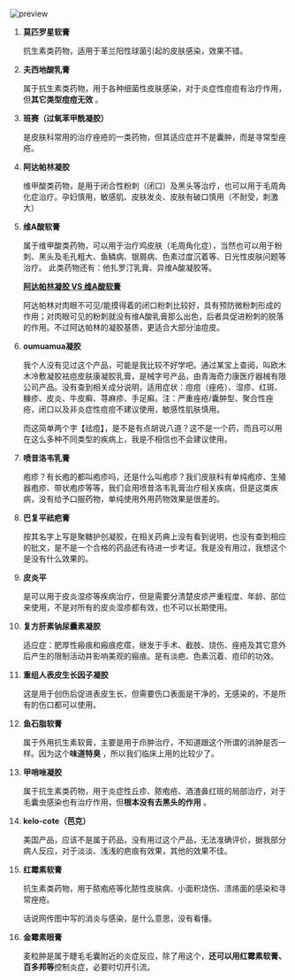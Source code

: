 ![preview](https://pic.networkcv.top/2021/03/27/v2-09f185f700a0046bb82b4538f1796946_r-20210327224456389.jpg)

1. **莫匹罗星软膏**

   抗生素类药物，适用于革兰阳性球菌引起的皮肤感染，效果不错。

2. **夫西地酸乳膏**

   属于抗生素类药物，用于各种细菌性皮肤感染，对于炎症性痘痘有治疗作用，但**其它类型痘痘无效** 。

3. **班赛（过氧苯甲酰凝胶）**

   是皮肤科常用的治疗痤疮的一类药物，但其适应症并不是囊肿，而是寻常型痤疮。

4. **阿达帕林凝胶**

   维甲酸类药物，是用于闭合性粉刺（闭口）及黑头等治疗，也可以用于毛周角化症治疗。孕妇慎用，敏感肌、皮肤发炎、皮肤有破口慎用（不耐受，刺激大）

5. **维A酸软膏**

   属于维甲酸类药物，可以用于治疗鸡皮肤（毛周角化症），当然也可以用于粉刺、黑头及毛孔粗大、鱼鳞病、银屑病、色素过度沉着等、日光性皮肤问题等治疗。 此类药物还有：他扎罗汀乳膏、异维A酸凝胶等。 

   [**阿达帕林凝胶 VS 维A酸软膏**](https://www.zhihu.com/question/57775801)

   阿达帕林对肉眼不可见/能摸得着的闭口粉刺比较好，具有预防微粉刺形成的作用；对肉眼可见的粉刺就没有维A酸乳膏那么出色，后者具促进粉刺的脱落的作用。不过阿达帕林的凝胶基质，更适合大部分油痘皮。

   

6. **oumuamua凝胶**

   我个人没有见过这个产品，可能是我比较不好学吧。通过某宝上查阅，叫欧木木冷敷凝胶袪痘皮肤康凝胶乳膏，是械字号产品，由青海奇力康医疗器械有限公司产品。没有查到相关成分说明，适用症状：痘痘（痤疮）、湿疹、红斑、糠疹、皮炎、牛皮癣、荨麻疹、手足癣。注：严重痤疮/囊肿型、聚合性痤疮，闭口以及非炎症性痘痘不建议使用，敏感性肌肤慎用。

   而这简单两个字【祛痘】，是不是有点胡说八道？这不是一个药，而且可以用在这么多种不同类型的疾病上，我是不相信也不会建议使用。

7. **喷昔洛韦乳膏**

   疱疹？有长疱的都叫疱疹吗，还是什么叫疱疹？我们皮肤科有单纯疱疹、生殖器疱疹、带状疱疹等等，我们会用喷昔洛韦乳膏治疗相关疾病，但是这类疾病，没有给予口服药物，单纯使用外用药物效果是很差的。

8. **巴复平祛疤膏**

   按其名字上写是聚糖护创凝胶，在相关药典上没有看到说明，也没有查到相应的批文，是不是一个合格的药品还有待进一步考证。我是没有用过，我想这个是没有什么效果的。

9. **皮炎平**

   是可以用于皮炎湿疹等疾病治疗，但是需要分清楚皮疹严重程度、年龄、部位来使用，不是对所有的皮炎湿疹都有效，也不可以长期使用。

10. **复方肝素钠尿囊素凝胶**

    适应症：肥厚性瘢痕和瘢痕疙瘩，继发于手术、截肢、烧伤、痤疮及其它意外后产生的限制活动并影响美观的瘢痕。是有淡疤、色素沉着、痘印的功效。

11. **重组人表皮生长因子凝胶**

    这是用于创伤后促进表皮生长，但需要伤口表面是干净的，无感染的，不是所有的伤口都可以使用。

12. **鱼石脂软膏**

    属于外用抗生素软膏，主要是用于疖肿治疗，不知道跟这个所谓的消肿是否一样。因为这个**味道特臭** ，所以我们临床上用的比较少了。

13. **甲哨唑凝胶**

    属于抗生素类药物，用于炎症性丘疹、脓疱疮、酒渣鼻红斑的局部治疗，对于毛囊虫感染也有治疗作用，但**根本没有去黑头的作用** 。

14. **kelo-cote（芭克）**

    美国产品，应该不是属于药品，没有用过这个产品，无法准确评价，据我部分病人反应，对于淡淡、浅浅的疤痕有效果，其他的效果不佳。

15. **红霉素软膏**

    抗生素类药物，用于脓疱疮等化脓性皮肤病、小面积烧伤、溃疡面的感染和寻常痤疮。

    话说网传图中写的消炎与感染，是什么意思，没有看懂。

16. **金霉素眼膏**

    麦粒肿是属于睫毛毛囊附近的炎症反应，除了用这个，**还可以用红霉素软膏、百多邦等**控制炎症，必要时切开引流。

    

